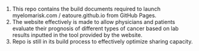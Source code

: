1. This repo contains the build documents required to launch myelomarisk.com / eatoure.github.io from GitHub Pages.
2. The website effectively is made to allow physicians and patients evaluate their prognosis of different types of cancer based on lab results inputted in the tool provided
   by the website.
3. Repo is still in its build process to effectively optimize sharing capacity.
